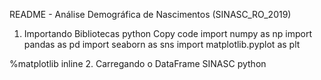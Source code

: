 README - Análise Demográfica de Nascimentos (SINASC_RO_2019)
1. Importando Bibliotecas <a name="import"></a>
python
Copy code
import numpy as np
import pandas as pd
import seaborn as sns
import matplotlib.pyplot as plt

%matplotlib inline
2. Carregando o DataFrame SINASC <a name="read"></a>
python






